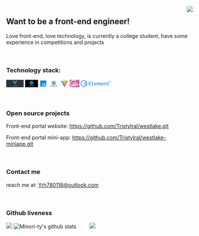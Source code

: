 <img align="right" src="https://count.getloli.com/get/@:Tristylrla?theme=rule34">

## Want to be a front-end engineer!

Love front-end, love technology, is currently a college student, have some experience in competitions and projects
<br><br><br>

### **Technology stack:**

<a href="https://v3.cn.vuejs.org"><code><img height="20" src="./logo/vue.jpg"></code></a>
<a href="https://reactjs.org/"><code><img height="20" src="./logo/react.png"></code></a>
<a href="https://www.tslang.cn/index.html"><code><img height="20" src="./logo/typescript.png"></code></a>
<a href="https://webpack.js.org/"><code><img height="20" src="./logo/webpack.jpg"></code></a>
<a href="https://cn.vitejs.dev"><code><img height="20" src="./logo/vite.png"></code></a>
<a href="https://sass-lang.com"><code><img height="20" src="./logo/sass.png"></code></a>
<a href="https://element-plus.org/zh-CN/"><code><img height="20" src="./logo/element plus.png"></code></a>
<br><br><br>

### Open source projects

Front-end portal website:
https://github.com/Tristylral/westlake.git

Front-end portal mini-app:
https://github.com/Tristylral/westlake-miniapp.git
<br><br><br>

### Contact me
reach me at: Yrh780116@outlook.com
<br><br><br>

### Github liveness

[![](https://activity-graph.herokuapp.com/graph?username=Tristylral&theme=dracula)](https://github.com/ashutosh00710/github-readme-activity-graph)
![Minori-ty's github stats](https://github-readme-stats.vercel.app/api?username=Tristylral&show_icons=true&theme=vue)
 <span>&emsp;&emsp;</span>
    <img height="200px" src="https://github-readme-stats.vercel.app/api/top-langs/?username=Tristylral&layout=compact&langs_count=8" />
 <span>&emsp;&emsp;</span>

